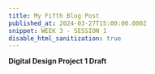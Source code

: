 ```yaml
---
title: My Fifth Blog Post
published_at: 2024-03-27T15:00:00.000Z
snippet: WEEK 3 - SESSION 1
disable_html_sanitization: true 
---
```



**Digital Design Project 1 Draft**





<!-- # This is h1

## This is h2

_underline_

**bold** -->
